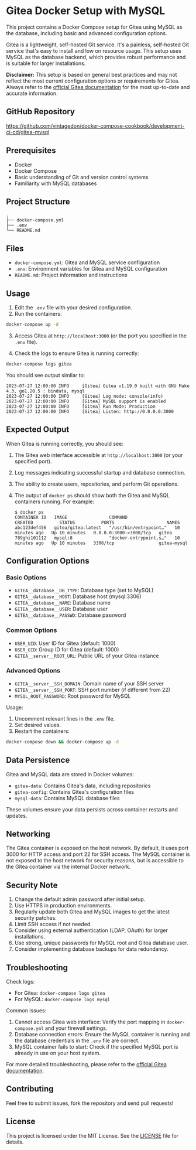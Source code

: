 # Gitea Docker Setup with MySQL

This project contains a Docker Compose setup for Gitea using MySQL as the database, including basic and advanced configuration options.

Gitea is a lightweight, self-hosted Git service. It's a painless, self-hosted Git service that's easy to install and low on resource usage. This setup uses MySQL as the database backend, which provides robust performance and is suitable for larger installations.

**Disclaimer:** This setup is based on general best practices and may not reflect the most current configuration options or requirements for Gitea. Always refer to the [official Gitea documentation](https://docs.gitea.io/) for the most up-to-date and accurate information.

## GitHub Repository

https://github.com/vintagedon/docker-compose-cookbook/development-ci-cd/gitea-mysql

## Prerequisites

- Docker
- Docker Compose
- Basic understanding of Git and version control systems
- Familiarity with MySQL databases

## Project Structure

```
.
├── docker-compose.yml
├── .env
└── README.md
```

## Files
- `docker-compose.yml`: Gitea and MySQL service configuration
- `.env`: Environment variables for Gitea and MySQL configuration
- `README.md`: Project information and instructions

## Usage

1. Edit the `.env` file with your desired configuration.
2. Run the containers:

```bash
docker-compose up -d
```

3. Access Gitea at `http://localhost:3000` (or the port you specified in the `.env` file).

4. Check the logs to ensure Gitea is running correctly:

```bash
docker-compose logs gitea
```

You should see output similar to:

```
2023-07-27 12:00:00 INFO     [Gitea] Gitea v1.19.0 built with GNU Make 4.3, go1.20.5 : bindata, mysql
2023-07-27 12:00:00 INFO     [Gitea] Log mode: console(info)
2023-07-27 12:00:00 INFO     [Gitea] MySQL support is enabled
2023-07-27 12:00:00 INFO     [Gitea] Run Mode: Production
2023-07-27 12:00:00 INFO     [Gitea] Listen: http://0.0.0.0:3000
```

## Expected Output

When Gitea is running correctly, you should see:

1. The Gitea web interface accessible at `http://localhost:3000` (or your specified port).
2. Log messages indicating successful startup and database connection.
3. The ability to create users, repositories, and perform Git operations.
4. The output of `docker ps` should show both the Gitea and MySQL containers running. For example:

   ```
   $ docker ps
   CONTAINER ID   IMAGE                COMMAND                  CREATED          STATUS          PORTS                    NAMES
   abc123def456   gitea/gitea:latest   "/usr/bin/entrypoint…"   10 minutes ago   Up 10 minutes   0.0.0.0:3000->3000/tcp   gitea
   789ghi101112   mysql:8              "docker-entrypoint.s…"   10 minutes ago   Up 10 minutes   3306/tcp                 gitea-mysql
   ```

## Configuration Options

### Basic Options

- `GITEA__database__DB_TYPE`: Database type (set to MySQL)
- `GITEA__database__HOST`: Database host (mysql:3306)
- `GITEA__database__NAME`: Database name
- `GITEA__database__USER`: Database user
- `GITEA__database__PASSWD`: Database password

### Common Options

- `USER_UID`: User ID for Gitea (default: 1000)
- `USER_GID`: Group ID for Gitea (default: 1000)
- `GITEA__server__ROOT_URL`: Public URL of your Gitea instance

### Advanced Options

- `GITEA__server__SSH_DOMAIN`: Domain name of your SSH server
- `GITEA__server__SSH_PORT`: SSH port number (if different from 22)
- `MYSQL_ROOT_PASSWORD`: Root password for MySQL

Usage:

1. Uncomment relevant lines in the `.env` file.
2. Set desired values.
3. Restart the containers:

```bash
docker-compose down && docker-compose up -d
```

## Data Persistence

Gitea and MySQL data are stored in Docker volumes:

- `gitea-data`: Contains Gitea's data, including repositories
- `gitea-config`: Contains Gitea's configuration files
- `mysql-data`: Contains MySQL database files

These volumes ensure your data persists across container restarts and updates.

## Networking

The Gitea container is exposed on the host network. By default, it uses port 3000 for HTTP access and port 22 for SSH access. The MySQL container is not exposed to the host network for security reasons, but is accessible to the Gitea container via the internal Docker network.

## Security Note

1. Change the default admin password after initial setup.
2. Use HTTPS in production environments.
3. Regularly update both Gitea and MySQL images to get the latest security patches.
4. Limit SSH access if not needed.
5. Consider using external authentication (LDAP, OAuth) for larger installations.
6. Use strong, unique passwords for MySQL root and Gitea database user.
7. Consider implementing database backups for data redundancy.

## Troubleshooting

Check logs: 
- For Gitea: `docker-compose logs gitea`
- For MySQL: `docker-compose logs mysql`

Common issues:

1. Cannot access Gitea web interface: Verify the port mapping in `docker-compose.yml` and your firewall settings.
2. Database connection errors: Ensure the MySQL container is running and the database credentials in the `.env` file are correct.
3. MySQL container fails to start: Check if the specified MySQL port is already in use on your host system.

For more detailed troubleshooting, please refer to the [official Gitea documentation](https://docs.gitea.io/en-us/install-with-docker/).

## Contributing

Feel free to submit issues, fork the repository and send pull requests!

## License

This project is licensed under the MIT License. See the [LICENSE](LICENSE) file for details.
